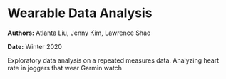 # Wearable Data Analysis

**Authors:** Atlanta Liu, Jenny Kim, Lawrence Shao

**Date:** Winter 2020

Exploratory data analysis on a repeated measures data. Analyzing heart rate in joggers that wear Garmin watch
